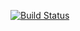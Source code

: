 [![Build Status](https://travis-ci.org/deeppines/frontend-template.svg?branch=gulp4)](https://travis-ci.org/deeppines/frontend-template)
